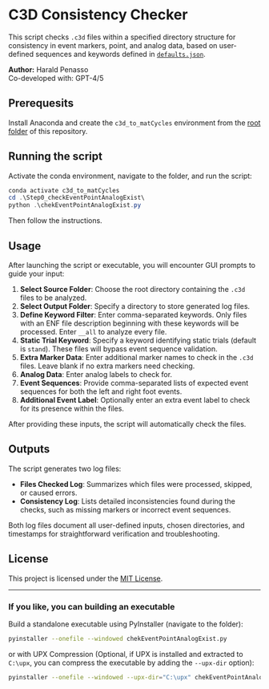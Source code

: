 # C3D Consistency Checker

This script checks `.c3d` files within a specified directory structure for consistency in event markers, point, and analog data, based on user-defined sequences and keywords defined in [`defaults.json`](https://github.com/haripen/c3dBox/blob/main/Step0_checkEventPointAnalogExist/defaults.json).

**Author:** Harald Penasso  
Co-developed with: GPT-4/5

## Prerequesits
Install Anaconda and create the `c3d_to_matCycles` environment from the [root folder](https://github.com/haripen/c3dBox/) of this repository.

## Running the script
Activate the conda environment, navigate to the folder, and run the script:
```powershell
conda activate c3d_to_matCycles
cd .\Step0_checkEventPointAnalogExist\
python .\chekEventPointAnalogExist.py
```
Then follow the instructions.

## Usage

After launching the script or executable, you will encounter GUI prompts to guide your input:

1. **Select Source Folder**: Choose the root directory containing the `.c3d` files to be analyzed.
2. **Select Output Folder**: Specify a directory to store generated log files.
3. **Define Keyword Filter**: Enter comma-separated keywords. Only files with an ENF file description beginning with these keywords will be processed. Enter `__all` to analyze every file.
4. **Static Trial Keyword**: Specify a keyword identifying static trials (default is `stand`). These files will bypass event sequence validation.
5. **Extra Marker Data**: Enter additional marker names to check in the `.c3d` files. Leave blank if no extra markers need checking.
6. **Analog Data**: Enter analog labels to check for.
7. **Event Sequences**: Provide comma-separated lists of expected event sequences for both the left and right foot events.
8. **Additional Event Label**: Optionally enter an extra event label to check for its presence within the files.

After providing these inputs, the script will automatically check the files.

## Outputs

The script generates two log files:

- **Files Checked Log**: Summarizes which files were processed, skipped, or caused errors.
- **Consistency Log**: Lists detailed inconsistencies found during the checks, such as missing markers or incorrect event sequences.

Both log files document all user-defined inputs, chosen directories, and timestamps for straightforward verification and troubleshooting.

## License

This project is licensed under the [MIT License](https://opensource.org/licenses/MIT).

---
### If you like, you can building an executable

Build a standalone executable using PyInstaller (navigate to the folder):

```bash
pyinstaller --onefile --windowed chekEventPointAnalogExist.py
```

or with UPX Compression (Optional, if UPX is installed and extracted to `C:\upx`, you can compress the executable by adding the `--upx-dir` option):

```bash
pyinstaller --onefile --windowed --upx-dir="C:\upx" chekEventPointAnalogExist.py
```
